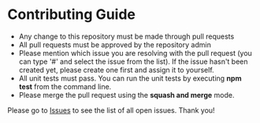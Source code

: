 # Contributing Guide

- Any change to this repository must be made through pull requests
- All pull requests must be approved by the repository admin 
- Please mention which issue you are resolving with the pull request (you can type '#' and select the issue from the list). If the issue hasn't been created yet, please create one first and assign it to yourself.
- All unit tests must pass. You can run the unit tests by executing **npm test** from the command line. 
- Please merge the pull request using the **squash and merge** mode.

Please go to [Issues](https://github.com/ctjong/orion/issues) to see the list of all open issues. Thank you!
